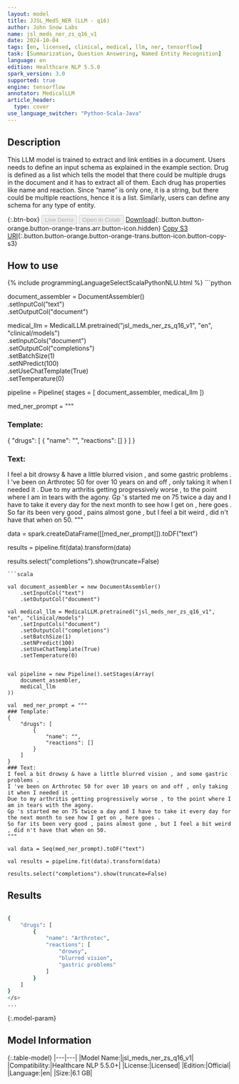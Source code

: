```yaml
---
layout: model
title: JJSL_MedS_NER (LLM - q16)
author: John Snow Labs
name: jsl_meds_ner_zs_q16_v1
date: 2024-10-04
tags: [en, licensed, clinical, medical, llm, ner, tensorflow]
task: [Summarization, Question Answering, Named Entity Recognition]
language: en
edition: Healthcare NLP 5.5.0
spark_version: 3.0
supported: true
engine: tensorflow
annotator: MedicalLLM
article_header:
  type: cover
use_language_switcher: "Python-Scala-Java"
---
```


## Description

This LLM model is trained to extract and link entities in a document. Users needs to define an input schema as explained in the example section. Drug is defined as a list which tells the model that there could be multiple drugs in the document and it has to extract all of them. Each drug has properties like name and reaction. Since “name” is only one, it is a string, but there could be multiple reactions, hence it is a list. Similarly, users can define any schema for any type of entity.

{:.btn-box}
<button class="button button-orange" disabled>Live Demo</button>
<button class="button button-orange" disabled>Open in Colab</button>
[Download](https://s3.amazonaws.com/auxdata.johnsnowlabs.com/clinical/models/jsl_meds_ner_zs_q16_v1_en_5.5.0_3.0_1728079794196.zip){:.button.button-orange.button-orange-trans.arr.button-icon.hidden}
[Copy S3 URI](s3://auxdata.johnsnowlabs.com/clinical/models/jsl_meds_ner_zs_q16_v1_en_5.5.0_3.0_1728079794196.zip){:.button.button-orange.button-orange-trans.button-icon.button-copy-s3}

## How to use



<div class="tabs-box" markdown="1">
{% include programmingLanguageSelectScalaPythonNLU.html %}
```python

document_assembler = DocumentAssembler()\
    .setInputCol("text")\
    .setOutputCol("document")

medical_llm = MedicalLLM.pretrained("jsl_meds_ner_zs_q16_v1", "en", "clinical/models")\
    .setInputCols("document")\
    .setOutputCol("completions")\
    .setBatchSize(1)\
    .setNPredict(100)\
    .setUseChatTemplate(True)\
    .setTemperature(0)


pipeline = Pipeline(
    stages = [
        document_assembler,
        medical_llm
])

med_ner_prompt = """
### Template:
{
    "drugs": [
        {
            "name": "",
            "reactions": []
        }
    ]
}
### Text:
I feel a bit drowsy & have a little blurred vision , and some gastric problems .
I 've been on Arthrotec 50 for over 10 years on and off , only taking it when I needed it .
Due to my arthritis getting progressively worse , to the point where I am in tears with the agony.
Gp 's started me on 75 twice a day and I have to take it every day for the next month to see how I get on , here goes .
So far its been very good , pains almost gone , but I feel a bit weird , did n't have that when on 50.
"""

data = spark.createDataFrame([[med_ner_prompt]]).toDF("text")

results = pipeline.fit(data).transform(data)

results.select("completions").show(truncate=False)

```
```scala

val document_assembler = new DocumentAssembler()
    .setInputCol("text")
    .setOutputCol("document")

val medical_llm = MedicalLLM.pretrained("jsl_meds_ner_zs_q16_v1", "en", "clinical/models")
    .setInputCols("document")
    .setOutputCol("completions")
    .setBatchSize(1)
    .setNPredict(100)
    .setUseChatTemplate(True)
    .setTemperature(0)


val pipeline = new Pipeline().setStages(Array(
    document_assembler,
    medical_llm
))

val  med_ner_prompt = """
### Template:
{
    "drugs": [
        {
            "name": "",
            "reactions": []
        }
    ]
}
### Text:
I feel a bit drowsy & have a little blurred vision , and some gastric problems .
I 've been on Arthrotec 50 for over 10 years on and off , only taking it when I needed it .
Due to my arthritis getting progressively worse , to the point where I am in tears with the agony.
Gp 's started me on 75 twice a day and I have to take it every day for the next month to see how I get on , here goes .
So far its been very good , pains almost gone , but I feel a bit weird , did n't have that when on 50.
"""

val data = Seq(med_ner_prompt).toDF("text")

val results = pipeline.fit(data).transform(data)

results.select("completions").show(truncate=False)

```
</div>

## Results

```bash

{
    "drugs": [
        {
            "name": "Arthrotec",
            "reactions": [
                "drowsy",
                "blurred vision",
                "gastric problems"
            ]
        }
    ]
}
</s>
...

```

{:.model-param}
## Model Information

{:.table-model}
|---|---|
|Model Name:|jsl_meds_ner_zs_q16_v1|
|Compatibility:|Healthcare NLP 5.5.0+|
|License:|Licensed|
|Edition:|Official|
|Language:|en|
|Size:|6.1 GB|
